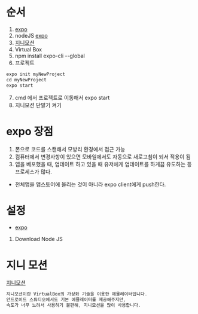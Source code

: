 # 순서
1.  [expo](https://expo.io/learn)
2. nodeJS [expo](https://expo.io/learn)
3. [지니모션](https://park0422.tistory.com/5)
4. Virtual Box
5. npm install expo-cli --global
6. 프로젝트
```java
expo init myNewProject
cd myNewProject
expo start
```
7. cmd 에서 프로젝트로 이동해서 expo start
8. 지니모션 단말기 켜기

# expo 장점
1. 폰으로 코드를 스캔해서 모방리 환경에서 접근 가능
2. 컴퓨터에서 변경사항이 있으면 모바일에서도 자동으로 새로고침이 되서 적용이 됨
3. 앱을 베포했을 때, 업데이트 하고 있을 때 유저에게 업데이트를 하게끔 유도하는 등 프로세스가 많다.
  * 전체앱을 앱스토어에 올리는 것이 아니라 expo client에게 push한다.
  
# 설정
* [expo](https://expo.io/learn)
1. Download Node JS


# 지니 모션
[지니모션](https://park0422.tistory.com/5)
```java
지니모션이란 VirtualBox의 가상화 기술을 이용한 에뮬레이터입니다. 
안드로이드 스튜디오에서도 기본 에뮬레이터를 제공해주지만,
속도가 너무 느려서 사용하기 불편해, 지니모션을 많이 사용합니다.  
```
